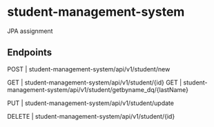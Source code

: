 # student-management-system
JPA assignment


Endpoints
----------------------
POST | student-management-system/api/v1/student/new

GET | student-management-system/api/v1/student/{id}
GET | student-management-system/api/v1/student/getbyname_dq/{lastName}

PUT | student-management-system/api/v1/student/update

DELETE | student-management-system/api/v1/student/{id}
